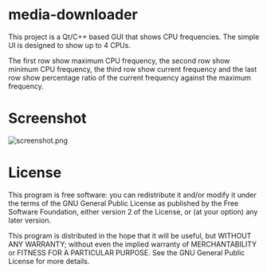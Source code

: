 # media-downloader

This project is a Qt/C++ based GUI that shows CPU frequencies. The simple UI is designed to show up to 4 CPUs.

The first row show maximum CPU frequency, the second row show minimum CPU frequency, the third row show current frequency and the last row show percentage ratio of the current frequency against the maximum frequency.

# Screenshot

![screenshot.png](https://raw.githubusercontent.com/mhogomchungu/cpufrequencymonitor/main/cpufrequencymonitor.png)

# License

This program is free software: you can redistribute it and/or modify it under the terms of the GNU General Public License as published by
the Free Software Foundation, either version 2 of the License, or (at your option) any later version.

This program is distributed in the hope that it will be useful, but WITHOUT ANY WARRANTY; without even the implied warranty of
MERCHANTABILITY or FITNESS FOR A PARTICULAR PURPOSE.  See the GNU General Public License for more details.

